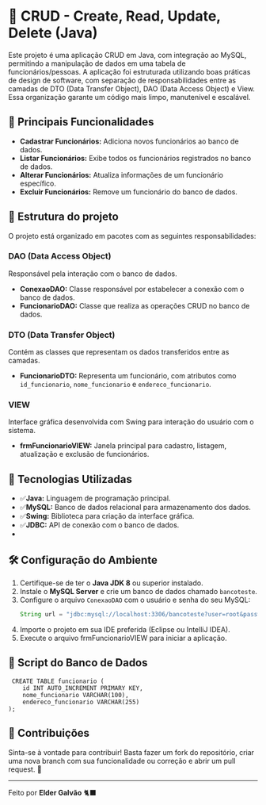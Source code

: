 # 🚀 CRUD - Create, Read, Update, Delete (Java)
Este projeto é uma aplicação CRUD em Java, com integração ao MySQL, permitindo a manipulação de dados em uma tabela de funcionários/pessoas. A aplicação foi estruturada utilizando boas práticas de design de software, com separação de responsabilidades entre as camadas de DTO (Data Transfer Object), DAO (Data Access Object) e View. Essa organização garante um código mais limpo, manutenível e escalável.

## 🎯 Principais Funcionalidades
- **Cadastrar Funcionários:** Adiciona novos funcionários ao banco de dados.
- **Listar Funcionários:** Exibe todos os funcionários registrados no banco de dados.
- **Alterar Funcionários:** Atualiza informações de um funcionário específico.
- **Excluir Funcionários:** Remove um funcionário do banco de dados.
## 📂  Estrutura do projeto
O projeto está organizado em pacotes com as seguintes responsabilidades:

### DAO (Data Access Object)
Responsável pela interação com o banco de dados.
- **ConexaoDAO:** Classe responsável por estabelecer a conexão com o banco de dados.
- **FuncionarioDAO:** Classe que realiza as operações CRUD no banco de dados.

### DTO (Data Transfer Object)
Contém as classes que representam os dados transferidos entre as camadas.
- **FuncionarioDTO:** Representa um funcionário, com atributos como `id_funcionario`, `nome_funcionario` e `endereco_funcionario`.

### VIEW
Interface gráfica desenvolvida com Swing para interação do usuário com o sistema.
- **frmFuncionarioVIEW:** Janela principal para cadastro, listagem, atualização e exclusão de funcionários.
  
## 💾 Tecnologias Utilizadas
- ✅**Java:** Linguagem de programação principal.
- ✅**MySQL:** Banco de dados relacional para armazenamento dos dados.
- ✅**Swing:** Biblioteca para criação da interface gráfica.
- ✅**JDBC:** API de conexão com o banco de dados.
- 
## 🛠️ Configuração do Ambiente 
1. Certifique-se de ter o **Java JDK 8** ou superior instalado.
2. Instale o **MySQL Server** e crie um banco de dados chamado `bancoteste`.
3. Configure o arquivo `ConexaoDAO` com o usuário e senha do seu MySQL:
   ```java
   String url = "jdbc:mysql://localhost:3306/bancoteste?user=root&password=";
4. Importe o projeto em sua IDE preferida (Eclipse ou IntelliJ IDEA).
5. Execute o arquivo frmFuncionarioVIEW para iniciar a aplicação.

 ## 🏢 Script do Banco de Dados
```
 CREATE TABLE funcionario (
    id INT AUTO_INCREMENT PRIMARY KEY,
    nome_funcionario VARCHAR(100),
    endereco_funcionario VARCHAR(255)
);
```
 ## 🤝 Contribuições
 Sinta-se à vontade para contribuir! Basta fazer um fork do repositório, criar uma nova branch com sua funcionalidade ou correção e abrir um pull request. 🚀

 ---

Feito por **Elder Galvão** 🐈‍⬛
